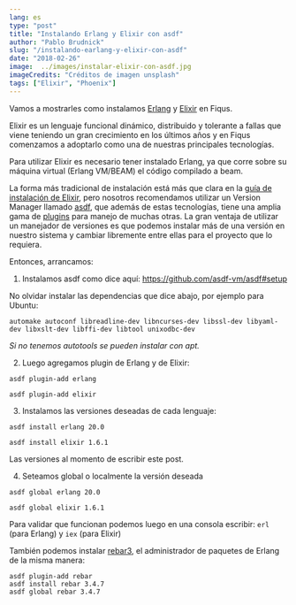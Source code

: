 ```yaml
---
lang: es
type: "post"
title: "Instalando Erlang y Elixir con asdf"
author: "Pablo Brudnick"
slug: "/instalando-earlang-y-elixir-con-asdf"
date: "2018-02-26"
image:  ../images/instalar-elixir-con-asdf.jpg
imageCredits: "Créditos de imagen unsplash"
tags: ["Elixir", "Phoenix"]
---
```


Vamos a mostrarles como instalamos [Erlang](https://www.erlang.org/) y [Elixir](https://elixir-lang.org/) en Fiqus.

Elixir es un lenguaje funcional dinámico, distribuido y tolerante a fallas que viene teniendo un gran crecimiento en los últimos años y en Fiqus comenzamos a adoptarlo como una de nuestras principales tecnologías.

Para utilizar Elixir es necesario tener instalado Erlang, ya que corre sobre su máquina virtual (Erlang VM/BEAM) el código compilado a beam.

La forma más tradicional de instalación está más que clara en la [guía de instalación de Elixir](https://elixir-lang.org/install.html), pero nosotros recomendamos utilizar un Version Manager llamado [asdf](https://github.com/asdf-vm/), que además de estas tecnologías, tiene una amplia gama de [plugins](https://github.com/asdf-vm/asdf-plugins) para manejo de muchas otras.
La gran ventaja de utilizar un manejador de versiones es que podemos instalar más de una versión en nuestro sistema y cambiar libremente entre ellas para el proyecto que lo requiera.

Entonces, arrancamos:

1. Instalamos asdf como dice aquí:
https://github.com/asdf-vm/asdf#setup

No olvidar instalar las dependencias que dice abajo, por ejemplo para Ubuntu:

```
automake autoconf libreadline-dev libncurses-dev libssl-dev libyaml-dev libxslt-dev libffi-dev libtool unixodbc-dev
```

_Si no tenemos autotools se pueden instalar con apt._

2. Luego agregamos plugin de Erlang y de Elixir:

```
asdf plugin-add erlang
```

```
asdf plugin-add elixir
```

3. Instalamos las versiones deseadas de cada lenguaje:

```
asdf install erlang 20.0
```

```
asdf install elixir 1.6.1
```

Las versiones al momento de escribir este post.

4. Seteamos global o localmente la versión deseada

```
asdf global erlang 20.0
```

```
asdf global elixir 1.6.1
```

Para validar que funcionan podemos luego en una consola escribir:
`erl` (para Erlang) y `iex` (para Elixir)

También podemos instalar [rebar3](https://www.rebar3.org/), el administrador de paquetes de Erlang de la misma manera:

```
asdf plugin-add rebar
asdf install rebar 3.4.7
asdf global rebar 3.4.7
```